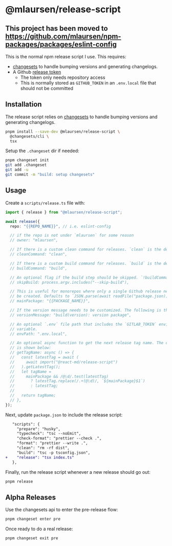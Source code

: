 # @mlaursen/release-script

## This project has been moved to https://github.com/mlaursen/npm-packages/packages/eslint-config

This is the normal npm release script I use. This requires:

- [changesets](https://github.com/changesets/changesets) to handle bumping
  versions and generating changelogs.
- A Github [release token](https://github.com/settings/personal-access-tokens)
  - The token only needs repository access
  - This is normally stored as `GITHUB_TOKEN` in an `.env.local` file that
    should not be committed

## Installation

The release script relies on
[changesets](https://github.com/changesets/changesets) to handle bumping
versions and generating changelogs.

```sh
pnpm install --save-dev @mlaursen/release-script \
  @changesets/cli \
  tsx
```

Setup the `.changeset` dir if needed:

```sh
pnpm changeset init
git add .changeset
git add -u
git commit -m "build: setup changesets"
```

## Usage

Create a `scripts/release.ts` file with:

```ts
import { release } from "@mlaursen/release-script";

await release({
  repo: "{{REPO_NAME}}", // i.e. eslint-config

  // if the repo is not under `mlaursen` for some reason
  // owner: "mlaursen",

  // If there is a custom clean command for releases. `clean` is the default
  // cleanCommand: "clean",

  // If there is a custom build command for releases. `build` is the default
  // buildCommand: "build",

  // An optional flag if the build step should be skipped. `!buildCommand` by default
  // skipBuild: process.argv.includes("--skip-build"),

  // This is useful for monorepos where only a single Github release needs to
  // be created. Defaults to `JSON.parse(await readFile("package.json)).name`
  // mainPackage: "{{PACKAGE_NAME}}",

  // If the version message needs to be customized. The following is the default
  // versionMessage: "build(version): version package",

  // An optional `.env` file path that includes the `GITLAB_TOKEN` environment
  // variable.
  // envPath: ".env.local",

  // An optional async function to get the next release tag name. The default
  // is shown below:
  // getTagName: async () => {
  //   const latestTag = await (
  //     await import("@react-md/release-script")
  //   ).getLatestTag();
  //   let tagName =
  //     mainPackage && /@\d/.test(latestTag)
  //       ? latestTag.replace(/.+(@\d)/, `${mainPackage}$1`)
  //       : latestTag;
  //
  //   return tagName;
  // },
});
```

Next, update `package.json` to include the release script:

```diff
   "scripts": {
     "prepare": "husky",
     "typecheck": "tsc --noEmit",
     "check-format": "prettier --check .",
     "format": "prettier --write .",
     "clean": "rm -rf dist",
     "build": "tsc -p tsconfig.json",
+    "release": "tsx index.ts"
   },
```

Finally, run the release script whenever a new release should go out:

```sh
pnpm release
```

## Alpha Releases

Use the changesets api to enter the pre-release flow:

```sh
pnpm changeset enter pre
```

Once ready to do a real release:

```sh
pnpm changeset exit pre
```
